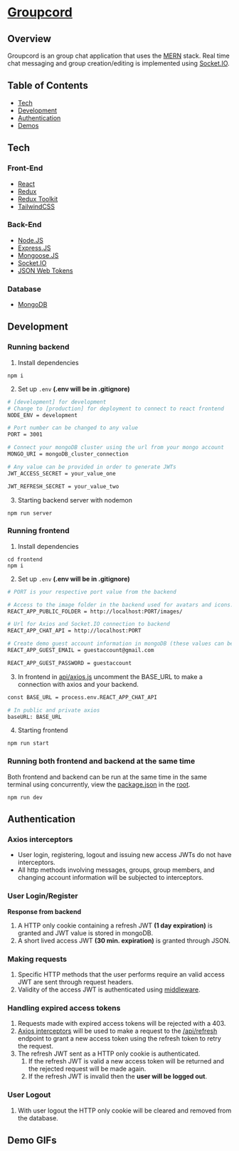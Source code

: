 # [Groupcord](https://groupcord.herokuapp.com/)

## Overview

Groupcord is an group chat application that uses the [MERN](https://www.mongodb.com/mern-stack) stack. Real time chat messaging and group creation/editing is implemented using [Socket.IO](https://socket.io/).

## Table of Contents

- [Tech](#tech)<br/>
- [Development](#development)<br/>
- [Authentication](#authentication)<br/>
- [Demos](#demo-gifs)<br/>

## Tech

### Front-End

- [React](https://reactjs.org/)
- [Redux](https://redux.js.org/)
- [Redux Toolkit](https://redux-toolkit.js.org/)
- [TailwindCSS](https://tailwindcss.com/)

### Back-End

- [Node.JS](https://nodejs.org/en/)
- [Express.JS](https://expressjs.com/)
- [Mongoose.JS](https://mongoosejs.com/)
- [Socket.IO](https://socket.io/)
- [JSON Web Tokens](https://jwt.io/)

### Database

- [MongoDB](https://www.mongodb.com/)

## Development

### Running backend

1. Install dependencies

```
npm i
```

2. Set up `.env` **(.env will be in .gitignore)**

```bash
# [development] for development
# Change to [production] for deployment to connect to react frontend
NODE_ENV = development

# Port number can be changed to any value
PORT = 3001

# Connect your mongoDB cluster using the url from your mongo account
MONGO_URI = mongoDB_cluster_connection

# Any value can be provided in order to generate JWTs
JWT_ACCESS_SECRET = your_value_one

JWT_REFRESH_SECRET = your_value_two
```

3. Starting backend server with nodemon

```
npm run server
```

### Running frontend

1. Install dependencies

```
cd frontend
npm i
```

2. Set up `.env` **(.env will be in .gitignore)**

```bash
# PORT is your respective port value from the backend

# Access to the image folder in the backend used for avatars and icons.
REACT_APP_PUBLIC_FOLDER = http://localhost:PORT/images/

# Url for Axios and Socket.IO connection to backend
REACT_APP_CHAT_API = http://localhost:PORT

# Create demo guest account information in mongoDB (these values can be changed)
REACT_APP_GUEST_EMAIL = guestaccount@gmail.com

REACT_APP_GUEST_PASSWORD = guestaccount
```

3. In frontend in [api/axios.js](https://github.com/BvChung/groupcord/blob/main/frontend/src/api/axios.js) uncomment the BASE_URL to make a connection with axios and your backend.

```bash
const BASE_URL = process.env.REACT_APP_CHAT_API

# In public and private axios
baseURL: BASE_URL
```

4. Starting frontend

```
npm run start
```

### Running both frontend and backend at the same time

Both frontend and backend can be run at the same time in the same terminal using concurrently, view the [package.json](https://github.com/BvChung/groupcord/blob/main/package.json) in the [root](https://github.com/BvChung/groupcord).

```
npm run dev
```

## Authentication

### Axios interceptors

- User login, registering, logout and issuing new access JWTs do not have interceptors.
- All http methods involving messages, groups, group members, and changing account information will be subjected to interceptors.

### User Login/Register

**Response from backend**

1. A HTTP only cookie containing a refresh JWT **(1 day expiration)** is granted and JWT value is stored in mongoDB.
2. A short lived access JWT **(30 min. expiration)** is granted through JSON.

### Making requests

1. Specific HTTP methods that the user performs require an valid access JWT are sent through request headers.
2. Validity of the access JWT is authenticated using [middleware](https://github.com/BvChung/Groupcord/blob/main/backend/middleware/authJWT.js).

### Handling expired access tokens

1. Requests made with expired access tokens will be rejected with a 403.
2. [Axios interceptors](https://github.com/BvChung/Groupcord/blob/main/frontend/src/api/axios.js) will be used to make a request to the
   [/api/refresh](https://github.com/BvChung/Groupcord/blob/main/backend/controller/refresh/refreshTokenController.js) endpoint to grant a new access token using the refresh token to retry the request.
3. The refresh JWT sent as a HTTP only cookie is authenticated.
   1. If the refresh JWT is valid a new access token will be returned and the rejected request will be made again.
   2. If the refresh JWT is invalid then the **user will be logged out**.

### User Logout

1. With user logout the HTTP only cookie will be cleared and removed from the database.

## Demo GIFs
